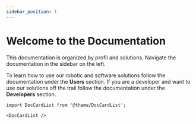 ```yaml
---
sidebar_position: 1
---
```


# Welcome to the Documentation

This documentation is organized by profil and solutions. 
Navigate the documentation in the sidebar on the left.

To learn how to use our robotic and software solutions follow the documentation under the **Users** section.
If you are a developer and want to use our solutions off the trail follow the documentation under the **Developers** section.

```mdx-code-block
import DocCardList from '@theme/DocCardList';

<DocCardList />
```
